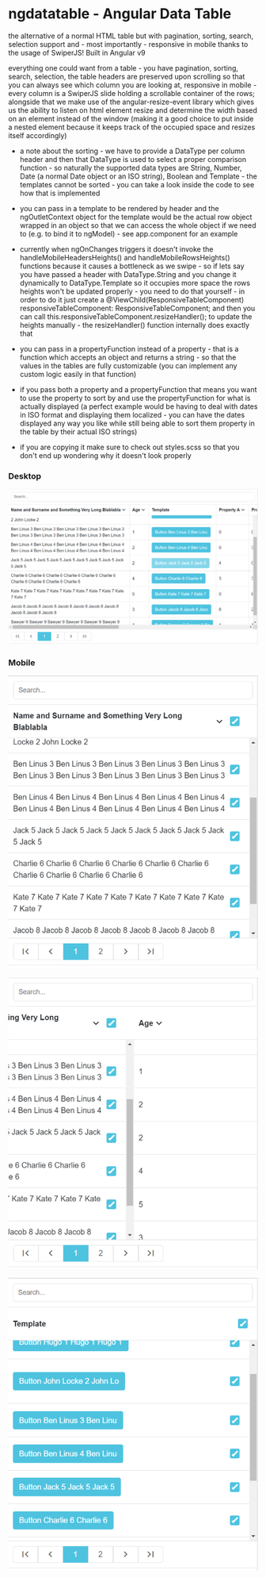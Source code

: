 # ngdatatable - Angular Data Table

the alternative of a normal HTML table but with pagination, sorting, search, selection support and - most importantly - responsive in mobile thanks to the usage of SwiperJS! Built in Angular v9

everything one could want from a table - you have pagination, sorting, search, selection, the table headers are preserved upon scrolling so that you can always see which column you are looking at, responsive in mobile - every column is a SwiperJS slide holding a scrollable container of the rows; alongside that we make use of the angular-resize-event library which gives us the ability to listen on html element resize and determine the width based on an element instead of the window (making it a good choice to put inside a nested element because it keeps track of the occupied space and resizes itself accordingly)

* a note about the sorting - we have to provide a DataType per column header and then that DataType is used to select a proper comparison function - so naturally the supported data types are String, Number, Date (a normal Date object or an ISO string), Boolean and Template - the templates cannot be sorted - you can take a look inside the code to see how that is implemented

* you can pass in a template to be rendered by header and the ngOutletContext object for the template would be the actual row object wrapped in an object so that we can access the whole object if we need to (e.g. to bind it to ngModel) - see app.component for an example

* currently when ngOnChanges triggers it doesn't invoke the handleMobileHeadersHeights() and handleMobileRowsHeights() functions because it causes a bottleneck as we swipe - so if lets say you have passed a header with DataType.String and you change it dynamically to DataType.Template so it occupies more space the rows heights won't be updated properly - you need to do that yourself - in order to do it just create a @ViewChild(ResponsiveTableComponent) responsiveTableComponent: ResponsiveTableComponent; and then you can call this.responsiveTableComponent.resizeHandler(); to update the heights manually - the resizeHandler() function internally does exactly that

* you can pass in a propertyFunction instead of a property - that is a function which accepts an object and returns a string - so that the values in the tables are fully customizable (you can implement any custom logic easily in that function)

* if you pass both a property and a propertyFunction that means you want to use the property to sort by and use the propertyFunction for what is actually displayed (a perfect example would be having to deal with dates in ISO format and displaying them localized - you can have the dates displayed any way you like while still being able to sort them property in the table by their actual ISO strings)

* if you are copying it make sure to check out styles.scss so that you don't end up wondering why it doesn't look properly

### Desktop
![alt text](./responsiveTableDesktop.png)

### Mobile
![alt text](./responsiveTableMobile1.png)

![alt text](./responsiveTableMobile2.png)

![alt text](./responsiveTableMobile3.png)
